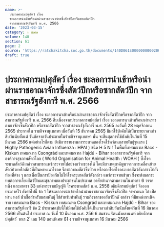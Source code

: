 ```yaml
---
name: >-
  ประกาศกรมปศุสัตว์ เรื่อง
  ชะลอการนำเข้าหรือนำผ่านราชอาณาจักรซึ่งสัตว์ปีกหรือซากสัตว์ปีก
  จากสาธารณรัฐฮังการี พ.ศ. 2566
date: '2023-03-15'
category: ง พิเศษ
volume: 140
section: 61
page: 2
source: 'https://ratchakitcha.soc.go.th/documents/140D061S0000000000200.pdf'
draft: true
---
```


# ประกาศกรมปศุสัตว์ เรื่อง ชะลอการนำเข้าหรือนำผ่านราชอาณาจักรซึ่งสัตว์ปีกหรือซากสัตว์ปีก จากสาธารณรัฐฮังการี พ.ศ. 2566

ประกาศกรมปศุสัตว์ เรื่อง ชะลอการนาเข้าหรือนำผ่านราชอาณาจักรซึ่งสัตว์ปีกหรือซากสัตว์ปีก จากสาธารณรัฐฮังการี พ.ศ. 2566 สืบเนื่องจากประกาศกรมปศุสัตว์ เรื่อง ชะลอการนาเข้าหรือนาผ่านราชอาณาจักรซึ่งสัตว์ปีก หรือซากสัตว์ปีก จากสาธารณรัฐฮังการี พ.ศ. 2565 ลงวันที่ 28 พฤศจิกายน 2565 ประกาศใน ราชกิจจานุเบกษา เมื่อวันที่ 15 ธันวาคม 2565 มีผลใช้บังคับได้เป็นระยะเวลาเก้าสิบวันนับตั้งแต่ วันถัดจากวันประกาศในรำชกิจจานุเบกษา นั้น จะสิ้นสุดการใช้บังคับในวันที่ 15 มีนาคม 2566 แต่อย่างไรก็ตาม ยังมีการรายงานการระบาดของโรคไข้หวัดนกสายพันธุ์รุนแรง ( Highly Pathogenic Avian Influenza : HPAI ) ชนิด H 5 N 1 ในพื้นที่เทศมณฑล Bacs - Kiskun เทศมณฑล Csongrád และเทศมณฑล Hajdú - Bihar ของสาธารณรัฐฮังการี จากองค์การสุขภาพสัตว์โลก ( World Organisation for Animal Health : WOAH ) ซึ่งโรคระบาดสัตว์ดังกล่าวสามารถแพร่กระจายไปอย่างกว้างขวางได้ โดยมีสาเหตุสาคัญมาจากการเคลื่อนย้ายสัตว์ป่วยหรือสัตว์ที่เป็นพาหะนาโรคห รือซากของสัตว์ซึ่งป่วย หรือตายโดยโรคระบาดสัตว์ดังกล่าวไปยังท้องที่ต่าง ๆ และเพื่อเป็นการป้องกันไม่ให้โรคระบาดสัตว์ดังกล่าว แพร่กระจายเข้ามา ซึ่งจะส่งผลกระทบต่อการเลี้ยงสัตว์ปีกและสุขภาพของประชาชนในประเทศ อาศัยอำนาจตามความในมาตรา 6 วรรคหนึ่ง และมาตรา 33 แห่งพระราชบัญญัติ โรคระบาดสัตว์ พ.ศ. 2558 อธิบดีกรมปศุสัตว์ จึงออกประกาศไว้ ดังต่อไปนี้ ข้อ 1 ให้ชะลอการนำเข้าหรือนำผ่านราชอาณาจักรซึ่งสัตว์ปีก จาพวกนก ไก่ เป็ด ห่าน หงส์ น้ำเชื้อสำหรับผสมพันธุ์ ไข่สำหรับทำพันธุ์ รวมถึงซากของสัตว์ปีกดั งกล่าว ที่มีแหล่งกาเนิดจาก เทศมณฑล Bacs - Kiskun เทศมณฑล Csongrád และเทศมณฑล Hajdú - Bihar ของสาธารณรัฐฮังการี ข้อ 2 ประกาศฉบับนี้ให้มีผลใช้บังคับได้เป็นเวลาเก้าสิบวันนับตั้งแต่วันที่ 16 มีนาคม 2566 เป็นต้นไป ประกาศ ณ วันที่ 10 มีนาคม พ.ศ. 256 6 สมชวน รัตนมังคลานนท์ อธิบดีกรมปศุสัตว์ ้ หนา 2 ่ เลม 140 ตอนพิเศษ 61 ง ราชกิจจานุเบกษา 16 มีนาคม 2566
